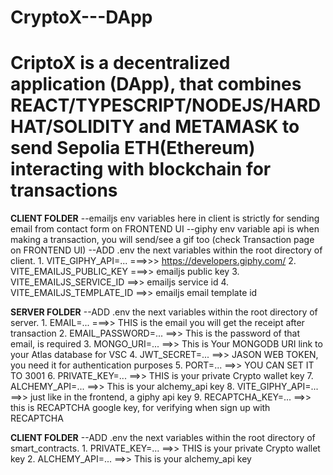 # CryptoX---DApp
CriptoX is a decentralized application (DApp), that combines REACT/TYPESCRIPT/NODEJS/HARDHAT/SOLIDITY and METAMASK to send Sepolia ETH(Ethereum) interacting with blockchain for transactions
=======
**CLIENT FOLDER**
    --emailjs env variables here in client is strictly for sending email from contact form on FRONTEND UI
    --giphy env variable api is when making a transaction, you will send/see a gif too (check Transaction page on FRONTEND UI)
    --ADD .env the next variables within the root directory of client.
            1. VITE_GIPHY_API=... ===>>> https://developers.giphy.com/
            2. VITE_EMAILJS_PUBLIC_KEY ===>> emailjs public key
            3. VITE_EMAILJS_SERVICE_ID  ==>> emailjs service id
            4. VITE_EMAILJS_TEMPLATE_ID ==>> emailjs email template id


**SERVER FOLDER**
    --ADD .env the next variables within the root directory of server.
            1. EMAIL=... ===>> THIS is the email you will get the receipt after transaction
            2. EMAIL_PASSWORD=... ==>> This is the password of that email, is required
            3. MONGO_URI=... ==>> This is Your MONGODB URI link to your Atlas database for VSC
            4. JWT_SECRET=... ==>> JASON WEB TOKEN, you need it for authentication purposes
            5. PORT=... ==>> YOU CAN SET IT TO 3001
            6. PRIVATE_KEY=... ==>> THIS is your private Crypto wallet key 
            7. ALCHEMY_API=... ==>> This is your alchemy_api key
            8. VITE_GIPHY_API=... ==>> just like in the frontend, a giphy api key
            9. RECAPTCHA_KEY=... ==>> this is RECAPTCHA google key, for verifying when sign up with RECAPTCHA


**CLIENT FOLDER**
    --ADD .env the next variables within the root directory of smart_contracts.
            1. PRIVATE_KEY=... ==>> THIS is your private Crypto wallet key 
            2. ALCHEMY_API=... ==>> This is your alchemy_api key


